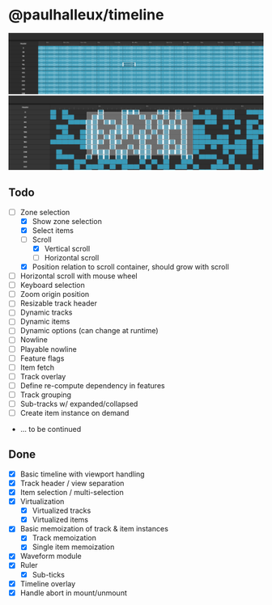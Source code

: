 # @paulhalleux/timeline

![img.png](img.png)
![img_1.png](img_1.png)

## Todo
- [ ] Zone selection
  - [x] Show zone selection
  - [x] Select items
  - [ ] Scroll
    - [x] Vertical scroll
    - [ ] Horizontal scroll
  - [x] Position relation to scroll container, should grow with scroll
- [ ] Horizontal scroll with mouse wheel
- [ ] Keyboard selection
- [ ] Zoom origin position
- [ ] Resizable track header
- [ ] Dynamic tracks
- [ ] Dynamic items
- [ ] Dynamic options (can change at runtime)
- [ ] Nowline
- [ ] Playable nowline
- [ ] Feature flags
- [ ] Item fetch
- [ ] Track overlay
- [ ] Define re-compute dependency in features
- [ ] Track grouping
- [ ] Sub-tracks w/ expanded/collapsed
- [ ] Create item instance on demand
- ... to be continued

## Done
- [x] Basic timeline with viewport handling
- [x] Track header / view separation
- [x] Item selection / multi-selection
- [x] Virtualization
  - [x] Virtualized tracks
  - [x] Virtualized items
- [x] Basic memoization of track & item instances
  - [x] Track memoization
  - [x] Single item memoization
- [x] Waveform module
- [x] Ruler
  - [x] Sub-ticks
- [x] Timeline overlay
- [x] Handle abort in mount/unmount